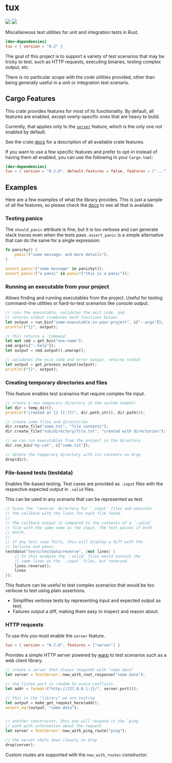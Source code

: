 # tux

[<img src="https://img.shields.io/crates/v/tux.svg?style=for-the-badge&color=success&logo=rust">](https://crates.io/crates/tux)
[<img src="https://img.shields.io/badge/DOCS.RS-tux-blue?style=for-the-badge&logo=docsdotrs">](https://docs.rs/tux)

Miscellaneous test utilities for unit and integration tests in Rust.

```toml
[dev-dependencies]
tux = { version = "0.2" }
```

The goal of this project is to support a variety of test scenarios that may
be tricky to test, such as HTTP requests, executing binaries, testing complex
output, etc.

There is no particular scope with the code utilities provided, other than being
generally useful in a unit or integration test scenario.

## Cargo Features

This crate provides features for most of its functionality. By default, all
features are enabled, except overly-specific ones that are heavy to build.

Currently, that applies only to the [`server`](#http-requests) feature, which
is the only one not enabled by default.

See the crate [docs](https://docs.rs/tux) for a description of all available
crate features.

If you want to use a few specific features and prefer to opt-in instead of
having them all enabled, you can use the following in your `Cargo.toml`:

```toml
[dev-dependencies]
tux = { version = "0.2.0", default-features = false, features = ["..."] }
```

## Examples

Here are a few examples of what the library provides. This is just a sample of
all the features, so please check the [docs](https://docs.rs/tux) to see all
that is available.

### Testing panics

The `should_panic` attribute is fine, but it is too verbose and can generate
stack traces even when the tests pass. `assert_panic` is a simple alternative
that can do the same for a single expression:

```rs
fn panicky() {
    panic!("some message: and more details");
}

assert_panic!("some message" in panicky());
assert_panic!("a panic" in panic!("this is a panic"));
```

### Running an executable from your project

Allows finding and running executables from the project. Useful for testing
command-line utilities or hard-to-test scenarios like console output.

```rs
// runs the executable, validates the exit code, and
// returns stdout (combines both functions below)
let output = run_bin("some-executable-in-your-project", &["--args"]);
println!("{}", output);

// this returns a `Command`
let mut cmd = get_bin("exe-name");
cmd.args(&["--help"]);
let output = cmd.output().unwrap();

// validates the exit code and error output, returns stdout
let output = get_process_output(output);
println!("{}", output);
```

### Creating temporary directories and files

This feature enables test scenarios that require complex file input.

```rs
// create a new temporary directory in the system tempdir
let dir = temp_dir();
println!("created at {} ({:?})", dir.path_str(), dir.path());

// create some files and directories
dir.create_file("some.txt", "file contents");
dir.create_file("sub/directory/file.txt", "created with directories");

// we can run executables from the project in the directory
dir.run_bin("my-cat", &["some.txt"]);

// delete the temporary directory with its contents on drop
drop(dir);
```

### File-based tests (testdata)

Enables file-based testing. Test cases are provided as `.input` files with the
respective expected output in `.valid` files.

This can be used in any scenario that can be represented as text.

```rs
// Scans the `reverse` directory for `.input` files and executes
// the callback with the lines for each file found.
//
// The callback output is compared to the contents of a `.valid`
// file with the same name as the input. The test passes if both
// match.
//
// If any test case fails, this will display a diff with the
// failures and panic.
testdata("tests/testdata/reverse", |mut lines| {
    // In this example the `.valid` files would contain the
    // same lines as the `.input` files, but reversed.
    lines.reverse();
    lines
});
```

This feature can be useful to test complex scenarios that would be too verbose
to test using plain assertions.

- Simplifies verbose tests by representing input and expected output as text;
- Failures output a diff, making them easy to inspect and reason about.


### HTTP requests

To use this you must enable the `server` feature.

```toml
tux = { version = "0.2.0", features = ["server"] }
```

Provides a simple HTTP server powered by [warp](https://docs.rs/warp/) to test
scenarios such as a web client library.

```rs
// create a server that always responds with "some data"
let server = TestServer::new_with_root_response("some data");

// the listen port is random to avoid conflicts
let addr = format!("http://127.0.0.1:{}/", server.port());

// this is the "library" we are testing
let output = make_get_request_here(addr);
assert_eq!(output, "some data");


// another constructor, this one will respond in the `ping`
// path with information about the request
let server = TestServer::new_with_ping_route("ping");

// the server shuts down cleanly on drop
drop(server);
```

Custom routes are supported with the `new_with_routes` constructor.
